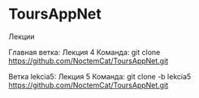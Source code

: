 # ToursAppNet
Лекции

Главная ветка: Лекция 4 
Команда: git clone https://github.com/NoctemCat/ToursAppNet.git

Ветка lekcia5: Лекция 5
Команда: git clone -b lekcia5 https://github.com/NoctemCat/ToursAppNet.git

